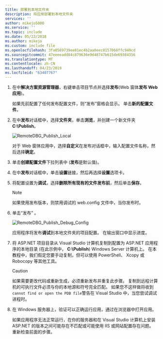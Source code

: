 ```yaml
---
title: 部署到本地文件夹
description: 将应用部署到本地文件夹
services: ''
author: mikejo5000
ms.service: ''
ms.topic: include
ms.date: 05/23/2018
ms.author: mikejo
ms.custom: include file
ms.openlocfilehash: 3fa0569739ee81ec4b2aa0eec8157068ffc949cd
ms.sourcegitcommit: 47eeeeadd84c879636e9d48747b615de69384356
ms.translationtype: MT
ms.contentlocale: zh-CN
ms.lasthandoff: 04/23/2019
ms.locfileid: "63407767"
---
```

1. 在中**解决方案资源管理器**，右键单击项目节点并选择**发布**(Web 窗体**发布 Web 应用**)。

    如果先前配置了任何发布配置文件，则“发布”窗格会显示。 单击**新的配置文件**。

1. 在中**发布**对话框中，选择**文件夹**，单击**浏览**，并创建一个新文件夹**C:\Publish**。

    ![RemoteDBG_Publish_Local](../media/remotedbg_publish_local.png "RemoteDBG_Publish_Local")

    对于 Web 窗体应用中，选择**自定义**在发布对话框中，输入配置文件名称，然后选择**确定**。

1. 单击**创建配置文件**下拉列表中 (**发布**是默认值)。

1. 在中**发布**对话框中，单击**设置**链接，然后再选择**设置**选项卡。

1. 将配置设置为**调试**，选择**删除所有现有的文件发布前**，然后单击**保存**。

    > [!NOTE]
    > 如果使用发布版本，则禁用调试的 web.config 文件中，当你发布时。

1. 单击“发布” 。

    ![RemoteDBG_Publish_Debug_Config](../media/remotedbg_publish_debug_config.png "RemoteDBG_Publish_Debug_Config")

    应用程序将发布**调试**到本地文件夹的项目配置。 在输出窗口中显示进度。

1. 将 ASP.NET 项目目录从 Visual Studio 计算机复制到配置为 ASP.NET 应用程序的本地目录 (在此示例中， **C:\Publish**) Windows Server 计算机上。 在本教程中，我们假定您要手动复制，但可以使用 PowerShell、 Xcopy 或 Robocopy 等其他工具。

    > [!CAUTION]
    > 如果需要更改代码或重新生成，必须重新发布并重复此步骤。 复制到远程计算机的可执行文件必须与你的本地源和符号完全匹配。    如果您不这样做将收到`cannot find or open the PDB file`警告在 Visual Studio 中，当您尝试调试进程时。

1. 在 Windows 服务器上，验证可以正确运行应用，通过在浏览器中打开应用。

    如果应用程序无法正常运行，在你的服务器和在 Visual Studio 计算机上安装 ASP.NET 的版本之间可能存在不匹配或可能使用 IIS 或网站配置存在问题。 重新检查前面的步骤。

